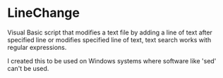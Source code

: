 LineChange
==========

Visual Basic script that modifies a text file by adding a line of text after
specified line or modifies specified line of text, text search works with
regular expressions.

I created this to be used on Windows systems where software like 'sed' can't
be used.
